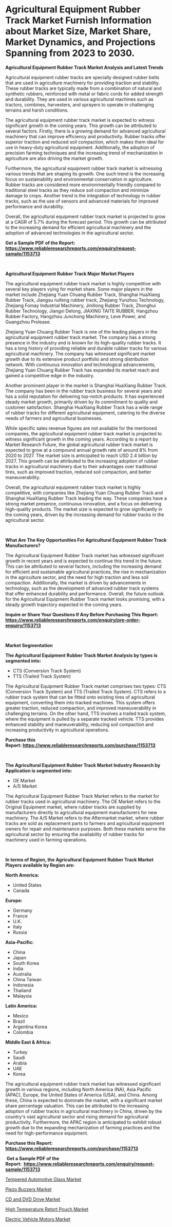 <p><h1>Agricultural Equipment Rubber Track Market Furnish Information about Market Size, Market Share, Market Dynamics, and Projections Spanning from 2023 to 2030.</h1></p><p><strong>Agricultural Equipment Rubber Track Market Analysis and Latest Trends</strong></p>
<p><p>Agricultural equipment rubber tracks are specially designed rubber belts that are used in agriculture machinery for providing traction and stability. These rubber tracks are typically made from a combination of natural and synthetic rubbers, reinforced with metal or fabric cords for added strength and durability. They are used in various agricultural machines such as tractors, combines, harvesters, and sprayers to operate in challenging terrains and harsh conditions.</p><p>The agricultural equipment rubber track market is expected to witness significant growth in the coming years. This growth can be attributed to several factors. Firstly, there is a growing demand for advanced agricultural machinery that can improve efficiency and productivity. Rubber tracks offer superior traction and reduced soil compaction, which makes them ideal for use in heavy-duty agricultural equipment. Additionally, the adoption of precision farming techniques and the increasing trend of mechanization in agriculture are also driving the market growth.</p><p>Furthermore, the agricultural equipment rubber track market is witnessing various trends that are shaping its growth. One such trend is the increasing focus on sustainability and environmental conservation in agriculture. Rubber tracks are considered more environmentally friendly compared to traditional steel tracks as they reduce soil compaction and minimize damage to crops. Another trend is the integration of technology in rubber tracks, such as the use of sensors and advanced materials for improved performance and durability.</p><p>Overall, the agricultural equipment rubber track market is projected to grow at a CAGR of 5.7% during the forecast period. This growth can be attributed to the increasing demand for efficient agricultural machinery and the adoption of advanced technologies in the agricultural sector.</p></p>
<p><strong>Get a Sample PDF of the Report:&nbsp; <a href="https://www.reliableresearchreports.com/enquiry/request-sample/1153713">https://www.reliableresearchreports.com/enquiry/request-sample/1153713</a></strong></p>
<p>&nbsp;</p>
<p><strong>Agricultural Equipment Rubber Track Major Market Players</strong></p>
<p><p>The agricultural equipment rubber track market is highly competitive with several key players vying for market share. Some major players in the market include Zhejiang Yuan Chuang Rubber Track, Shanghai HuaXiang Rubber Track, Jiangsu ruifeng rubber track, Zhejiang Yunzhou Technology, Zhejiang Fomay Industrial Machinery, Jinlilong Rubber Track, Zhonghui Rubber Technology, Jiangxi Delong, JIAXING TAITE RUBBER, Hangzhou Rubber Factory, Hangzhou Junchong Machinery, Leve Power, and Guangzhou Prolease.</p><p>Zhejiang Yuan Chuang Rubber Track is one of the leading players in the agricultural equipment rubber track market. The company has a strong presence in the industry and is known for its high-quality rubber tracks. It has a long history of providing reliable and durable rubber tracks for various agricultural machinery. The company has witnessed significant market growth due to its extensive product portfolio and strong distribution network. With continuous innovation and technological advancements, Zhejiang Yuan Chuang Rubber Track has expanded its market reach and gained a competitive edge in the industry.</p><p>Another prominent player in the market is Shanghai HuaXiang Rubber Track. The company has been in the rubber track business for several years and has a solid reputation for delivering top-notch products. It has experienced steady market growth, primarily driven by its commitment to quality and customer satisfaction. Shanghai HuaXiang Rubber Track has a wide range of rubber tracks for different agricultural equipment, catering to the diverse needs of farmers and agricultural businesses.</p><p>While specific sales revenue figures are not available for the mentioned companies, the agricultural equipment rubber track market is projected to witness significant growth in the coming years. According to a report by Market Research Future, the global agricultural rubber track market is expected to grow at a compound annual growth rate of around 8% from 2020 to 2027. The market size is anticipated to reach USD 2.4 billion by 2027. This growth can be attributed to the increasing adoption of rubber tracks in agricultural machinery due to their advantages over traditional tires, such as improved traction, reduced soil compaction, and better maneuverability.</p><p>Overall, the agricultural equipment rubber track market is highly competitive, with companies like Zhejiang Yuan Chuang Rubber Track and Shanghai HuaXiang Rubber Track leading the way. These companies have a strong market presence, continuous innovation, and a focus on delivering high-quality products. The market size is expected to grow significantly in the coming years, driven by the increasing demand for rubber tracks in the agricultural sector.</p></p>
<p>&nbsp;</p>
<p><strong>What Are The Key Opportunities For Agricultural Equipment Rubber Track Manufacturers?</strong></p>
<p><p>The Agricultural Equipment Rubber Track market has witnessed significant growth in recent years and is expected to continue this trend in the future. This can be attributed to several factors, including the increasing demand for efficient and sustainable agricultural practices, the rise in mechanization in the agriculture sector, and the need for high traction and less soil compaction. Additionally, the market is driven by advancements in technology, such as the development of advanced rubber track systems that offer enhanced durability and performance. Overall, the future outlook for the Agricultural Equipment Rubber Track market looks promising, with a steady growth trajectory expected in the coming years.</p></p>
<p><strong>Inquire or Share Your Questions If Any Before Purchasing This Report: <a href="https://www.reliableresearchreports.com/enquiry/pre-order-enquiry/1153713">https://www.reliableresearchreports.com/enquiry/pre-order-enquiry/1153713</a></strong></p>
<p>&nbsp;</p>
<p><strong>Market Segmentation</strong></p>
<p><strong>The Agricultural Equipment Rubber Track Market Analysis by types is segmented into:</strong></p>
<p><ul><li>CTS (Conversion Track System)</li><li>TTS (Trailed Track System)</li></ul></p>
<p><p>The Agricultural Equipment Rubber Track market comprises two types: CTS (Conversion Track System) and TTS (Trailed Track System). CTS refers to a rubber track system that can be fitted onto existing tires of agricultural equipment, converting them into tracked machines. This system offers greater traction, reduced compaction, and improved maneuverability in challenging terrains. On the other hand, TTS involves a trailed track system, where the equipment is pulled by a separate tracked vehicle. TTS provides enhanced stability and maneuverability, reducing soil compaction and increasing productivity in agricultural operations.</p></p>
<p><strong>Purchase this Report:&nbsp;<a href="https://www.reliableresearchreports.com/purchase/1153713">https://www.reliableresearchreports.com/purchase/1153713</a></strong></p>
<p>&nbsp;</p>
<p><strong>The Agricultural Equipment Rubber Track Market Industry Research by Application is segmented into:</strong></p>
<p><ul><li>OE Market</li><li>A/S Market</li></ul></p>
<p><p>The Agricultural Equipment Rubber Track Market refers to the market for rubber tracks used in agricultural machinery. The OE Market refers to the Original Equipment market, where rubber tracks are supplied by manufacturers directly to agricultural equipment manufacturers for new machinery. The A/S Market refers to the Aftermarket market, where rubber tracks are sold as replacement parts to farmers and agricultural equipment owners for repair and maintenance purposes. Both these markets serve the agricultural sector by ensuring the availability of rubber tracks for machinery used in farming operations.</p></p>
<p>&nbsp;</p>
<p><strong>In terms of Region, the Agricultural Equipment Rubber Track Market Players available by Region are:</strong></p>
<p>
    <p> <strong> North America: </strong>
        <ul>
            <li>United States</li>
            <li>Canada</li>
        </ul>
        </p> 
    <p> <strong> Europe: </strong>
        <ul>
            <li>Germany</li>
            <li>France</li>
            <li>U.K.</li>
            <li>Italy</li>
            <li>Russia</li>
        </ul>
        </p> 
    <p> <strong> Asia-Pacific: </strong>
        <ul>
            <li>China</li>
            <li>Japan</li>
            <li>South Korea</li>
            <li>India</li>
            <li>Australia</li>
            <li>China Taiwan</li>
            <li>Indonesia</li>
            <li>Thailand</li>
            <li>Malaysia</li>
        </ul>
        </p> 
    <p> <strong> Latin America: </strong>
        <ul>
            <li>Mexico</li>
            <li>Brazil</li>
            <li>Argentina Korea</li>
            <li>Colombia</li>
        </ul>
        </p> 
    <p> <strong> Middle East & Africa: </strong>
        <ul>
            <li>Turkey</li>
            <li>Saudi</li>
            <li>Arabia</li>
            <li>UAE</li>
            <li>Korea</li>
        </ul>
    </p>
    </p>
<p><p>The agricultural equipment rubber track market has witnessed significant growth in various regions, including North America (NA), Asia Pacific (APAC), Europe, the United States of America (USA), and China. Among these, China is expected to dominate the market, with a significant market share percentage valuation. This can be attributed to the increasing adoption of rubber tracks in agricultural machinery in China, driven by the country's vast agricultural sector and rising demand for agricultural productivity. Furthermore, the APAC region is anticipated to exhibit robust growth due to the expanding mechanization of farming practices and the need for high-performance equipment.</p></p>
<p><strong>Purchase this Report: <a href="https://www.reliableresearchreports.com/purchase/1153713">https://www.reliableresearchreports.com/purchase/1153713</a></strong></p>
<p>&nbsp;<strong>Get a Sample PDF of the Report:&nbsp;&nbsp;<a href="https://www.reliableresearchreports.com/enquiry/request-sample/1153713">https://www.reliableresearchreports.com/enquiry/request-sample/1153713</a></strong></p>
<p><strong></strong></p>
<p><p><a href="https://medium.com/@rfadda741254/tempered-automotive-glass-market-size-growth-forecast-2023-2030-24db4ff66e33">Tempered Automotive Glass Market</a></p><p><a href="https://www.linkedin.com/pulse/piezo-buzzers-market-size-share-global-analysis-report-97vce/">Piezo Buzzers Market</a></p><p><a href="https://www.linkedin.com/pulse/cd-dvd-drive-market-size-2023-2030-global-industrial-analysis-1u2je/">CD and DVD Drive Market</a></p><p><a href="https://medium.com/@beverlychen69/high-temperature-retort-pouch-market-size-growth-forecast-2023-2030-159e74a6c630">High Temperature Retort Pouch Market</a></p><p><a href="https://www.linkedin.com/pulse/electric-vehicle-motors-market-size-growth-forecast-from-hq9be/">Electric Vehicle Motors Market</a></p></p>